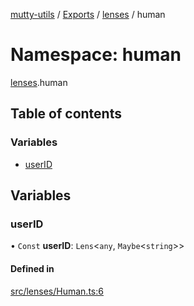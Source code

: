 [mutty-utils](../README.md) / [Exports](../modules.md) / [lenses](lenses.md) / human

# Namespace: human

[lenses](lenses.md).human

## Table of contents

### Variables

- [userID](lenses.human.md#userid)

## Variables

### userID

• `Const` **userID**: `Lens`<`any`, `Maybe`<`string`\>\>

#### Defined in

[src/lenses/Human.ts:6](https://github.com/jonlaing/mutty-utils/blob/f9c02d2/src/lenses/Human.ts#L6)
